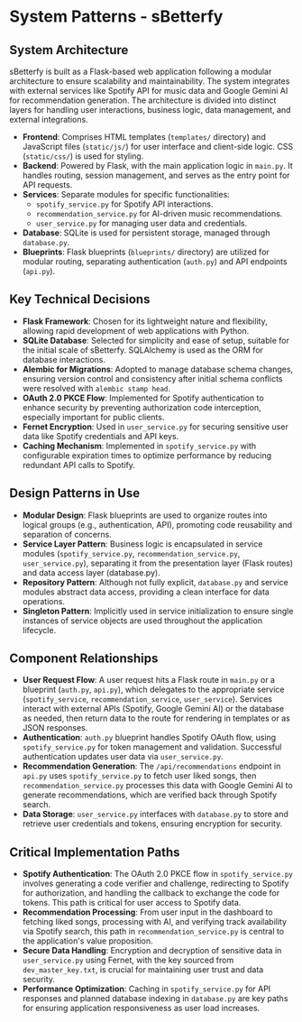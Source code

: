 # System Patterns - sBetterfy

## System Architecture
sBetterfy is built as a Flask-based web application following a modular architecture to ensure scalability and maintainability. The system integrates with external services like Spotify API for music data and Google Gemini AI for recommendation generation. The architecture is divided into distinct layers for handling user interactions, business logic, data management, and external integrations.

- **Frontend**: Comprises HTML templates (`templates/` directory) and JavaScript files (`static/js/`) for user interface and client-side logic. CSS (`static/css/`) is used for styling.
- **Backend**: Powered by Flask, with the main application logic in `main.py`. It handles routing, session management, and serves as the entry point for API requests.
- **Services**: Separate modules for specific functionalities:
  - `spotify_service.py` for Spotify API interactions.
  - `recommendation_service.py` for AI-driven music recommendations.
  - `user_service.py` for managing user data and credentials.
- **Database**: SQLite is used for persistent storage, managed through `database.py`.
- **Blueprints**: Flask blueprints (`blueprints/` directory) are utilized for modular routing, separating authentication (`auth.py`) and API endpoints (`api.py`).

## Key Technical Decisions
- **Flask Framework**: Chosen for its lightweight nature and flexibility, allowing rapid development of web applications with Python.
- **SQLite Database**: Selected for simplicity and ease of setup, suitable for the initial scale of sBetterfy. SQLAlchemy is used as the ORM for database interactions.
- **Alembic for Migrations**: Adopted to manage database schema changes, ensuring version control and consistency after initial schema conflicts were resolved with `alembic stamp head`.
- **OAuth 2.0 PKCE Flow**: Implemented for Spotify authentication to enhance security by preventing authorization code interception, especially important for public clients.
- **Fernet Encryption**: Used in `user_service.py` for securing sensitive user data like Spotify credentials and API keys.
- **Caching Mechanism**: Implemented in `spotify_service.py` with configurable expiration times to optimize performance by reducing redundant API calls to Spotify.

## Design Patterns in Use
- **Modular Design**: Flask blueprints are used to organize routes into logical groups (e.g., authentication, API), promoting code reusability and separation of concerns.
- **Service Layer Pattern**: Business logic is encapsulated in service modules (`spotify_service.py`, `recommendation_service.py`, `user_service.py`), separating it from the presentation layer (Flask routes) and data access layer (database.py).
- **Repository Pattern**: Although not fully explicit, `database.py` and service modules abstract data access, providing a clean interface for data operations.
- **Singleton Pattern**: Implicitly used in service initialization to ensure single instances of service objects are used throughout the application lifecycle.

## Component Relationships
- **User Request Flow**: A user request hits a Flask route in `main.py` or a blueprint (`auth.py`, `api.py`), which delegates to the appropriate service (`spotify_service`, `recommendation_service`, `user_service`). Services interact with external APIs (Spotify, Google Gemini AI) or the database as needed, then return data to the route for rendering in templates or as JSON responses.
- **Authentication**: `auth.py` blueprint handles Spotify OAuth flow, using `spotify_service.py` for token management and validation. Successful authentication updates user data via `user_service.py`.
- **Recommendation Generation**: The `/api/recommendations` endpoint in `api.py` uses `spotify_service.py` to fetch user liked songs, then `recommendation_service.py` processes this data with Google Gemini AI to generate recommendations, which are verified back through Spotify search.
- **Data Storage**: `user_service.py` interfaces with `database.py` to store and retrieve user credentials and tokens, ensuring encryption for security.

## Critical Implementation Paths
- **Spotify Authentication**: The OAuth 2.0 PKCE flow in `spotify_service.py` involves generating a code verifier and challenge, redirecting to Spotify for authorization, and handling the callback to exchange the code for tokens. This path is critical for user access to Spotify data.
- **Recommendation Processing**: From user input in the dashboard to fetching liked songs, processing with AI, and verifying track availability via Spotify search, this path in `recommendation_service.py` is central to the application's value proposition.
- **Secure Data Handling**: Encryption and decryption of sensitive data in `user_service.py` using Fernet, with the key sourced from `dev_master_key.txt`, is crucial for maintaining user trust and data security.
- **Performance Optimization**: Caching in `spotify_service.py` for API responses and planned database indexing in `database.py` are key paths for ensuring application responsiveness as user load increases.
